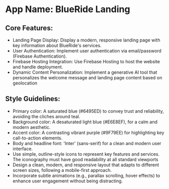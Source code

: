 # **App Name**: BlueRide Landing

## Core Features:

- Landing Page Display: Display a modern, responsive landing page with key information about BlueRide's services.
- User Authentication: Implement user authentication via email/password (Firebase Authentication).
- Firebase Hosting Integration: Use Firebase Hosting to host the website and handle deployment.
- Dynamic Content Personalization: Implement a generative AI tool that personalizes the welcome message and landing page content based on geolocation

## Style Guidelines:

- Primary color: A saturated blue (#6495ED) to convey trust and reliability, avoiding the cliches around teal.
- Background color: A desaturated light blue (#E6E8EF), for a calm and modern aesthetic.
- Accent color: A contrasting vibrant purple (#9F79EE) for highlighting key call-to-action elements.
- Body and headline font: 'Inter' (sans-serif) for a clean and modern user interface.
- Use simple, outline-style icons to represent key features and services. The iconography must have good readability at all standard viewports
- Design a clean, modern, and responsive layout that adapts to different screen sizes, following a mobile-first approach.
- Incorporate subtle animations (e.g., parallax scrolling, hover effects) to enhance user engagement without being distracting.